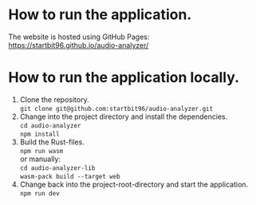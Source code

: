 # How to run the application.
The website is hosted using GitHub Pages: \
https://startbit96.github.io/audio-analyzer/

# How to run the application locally.

1. Clone the repository. \
   `git clone git@github.com:startbit96/audio-analyzer.git`
2. Change into the project directory and install the dependencies. \
   `cd audio-analyzer` \
   `npm install`
3. Build the Rust-files. \
   `npm run wasm` \
   or manually: \
   `cd audio-analyzer-lib` \
   `wasm-pack build --target web`
4. Change back into the project-root-directory and start the application. \
   `npm run dev`